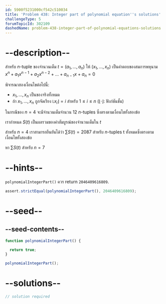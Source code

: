 ```yaml
---
id: 5900f5231000cf542c510034
title: 'Problem 438: Integer part of polynomial equation''s solutions'
challengeType: 5
forumTopicId: 302109
dashedName: problem-438-integer-part-of-polynomial-equations-solutions
---
```


# --description--

สำหรับ $n$-tuple ของจำนวนเต็ม $t = (a_1, \ldots, a_n)$ ให้ $(x_1, \ldots, x_n)$ เป็นคำตอบของสมการพหุนาม $x^n + a_1x^{n - 1} + a_2x^{n - 2} + \ldots + a_{n - 1}x + a_n = 0$

พิจารณาสองเงื่อนไขต่อไปนี้:

- $x_1, \ldots, x_n$ เป็นของจริงทั้งหมด
- ถ้า $x_1, ..., x_n$ ถูกจัดเรียง $⌊x_i⌋ = i$ สำหรับ $1 ≤ i ≤ n$ ($⌊·⌋:$ ฟังก์ชันชั้น)

ในกรณีของ $n = 4$ จะมีจำนวนเต็มจำนวน 12 $n$-tuples ซึ่งตรงตามเงื่อนไขทั้งสองข้อ

เรากำหนด $S(t)$ เป็นผลรวมของค่าสัมบูรณ์ของจำนวนเต็มใน $t$

สำหรับ $n = 4$ เราสามารถยืนยันได้ว่า $\sum S(t) = 2087$ สำหรับ $n$-tuples t ทั้งหมดซึ่งตรงตามเงื่อนไขทั้งสองข้อ

หา $\sum S(t)$ สำหรับ $n = 7$

# --hints--

`polynomialIntegerPart()` ควร return `2046409616809`.

```js
assert.strictEqual(polynomialIntegerPart(), 2046409616809);
```

# --seed--

## --seed-contents--

```js
function polynomialIntegerPart() {

  return true;
}

polynomialIntegerPart();
```

# --solutions--

```js
// solution required
```
